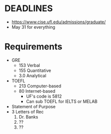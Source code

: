 # DEADLINES
- https://www.cise.ufl.edu/admissions/graduate/
- May 31 for everything

# Requirements
- GRE
	- 153 Verbal
	- 155 Quantitative
	- 3.0 Analytical
- TOEFL
	- 213 Computer-based
	- 80 Internet-based
		- UF's code is 5812
		- Can sub TOEFL for IELTS or MELAB
- Statement of Purpose
- 3 Letters of Rec
	1. Dr. Banks
	2. ??
	3. ??